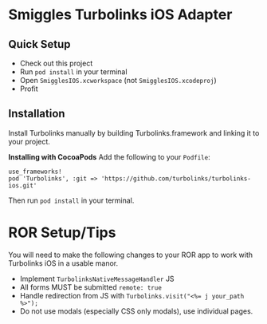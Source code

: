 # Smiggles Turbolinks iOS Adapter

## Quick Setup
* Check out this project
* Run `pod install` in your terminal
* Open `SmigglesIOS.xcworkspace` (not `SmigglesIOS.xcodeproj`)
* Profit

## Installation
Install Turbolinks manually by building Turbolinks.framework and linking it to your project.

**Installing with CocoaPods**
Add the following to your `Podfile`:
```
use_frameworks!
pod 'Turbolinks', :git => 'https://github.com/turbolinks/turbolinks-ios.git'
```
Then run `pod install` in your terminal.

# ROR Setup/Tips
You will need to make the following changes to your ROR app to work with Turbolinks iOS in a usable manor.
* Implement `TurbolinksNativeMessageHandler` JS
* All forms MUST be submitted `remote: true`
* Handle redirection from JS with `Turbolinks.visit("<%= j your_path %>");`
* Do not use modals (especially CSS only modals), use individual pages.
